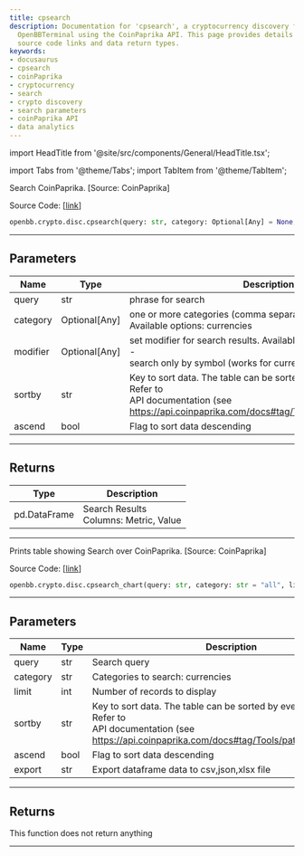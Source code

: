 ```yaml
---
title: cpsearch
description: Documentation for 'cpsearch', a cryptocurrency discovery function in
  OpenBBTerminal using the CoinPaprika API. This page provides details about parameters,
  source code links and data return types.
keywords:
- docusaurus
- cpsearch
- coinPaprika
- cryptocurrency
- search
- crypto discovery
- search parameters
- coinPaprika API
- data analytics
---
```


import HeadTitle from '@site/src/components/General/HeadTitle.tsx';

<HeadTitle title="crypto.disc.cpsearch - Reference | OpenBB SDK Docs" />

import Tabs from '@theme/Tabs';
import TabItem from '@theme/TabItem';

<Tabs>
<TabItem value="model" label="Model" default>

Search CoinPaprika. [Source: CoinPaprika]

Source Code: [[link](https://github.com/OpenBB-finance/OpenBB/tree/main/openbb_terminal/cryptocurrency/discovery/coinpaprika_model.py#L27)]

```python
openbb.crypto.disc.cpsearch(query: str, category: Optional[Any] = None, modifier: Optional[Any] = None, sortby: str = "id", ascend: bool = True)
```

---

## Parameters

| Name | Type | Description | Default | Optional |
| ---- | ---- | ----------- | ------- | -------- |
| query | str | phrase for search | None | False |
| category | Optional[Any] | one or more categories (comma separated) to search.<br/>Available options: currencies|exchanges|icos|people|tags<br/>Default: currencies,exchanges,icos,people,tags | None | True |
| modifier | Optional[Any] | set modifier for search results. Available options: symbol_search -<br/>search only by symbol (works for currencies only) | None | True |
| sortby | str | Key to sort data. The table can be sorted by every of its columns. Refer to<br/>API documentation (see https://api.coinpaprika.com/docs#tag/Tools/paths/~1search/get) | id | True |
| ascend | bool | Flag to sort data descending | True | True |


---

## Returns

| Type | Description |
| ---- | ----------- |
| pd.DataFrame | Search Results<br/>Columns: Metric, Value |
---

</TabItem>
<TabItem value="view" label="Chart">

Prints table showing Search over CoinPaprika. [Source: CoinPaprika]

Source Code: [[link](https://github.com/OpenBB-finance/OpenBB/tree/main/openbb_terminal/cryptocurrency/discovery/coinpaprika_view.py#L16)]

```python
openbb.crypto.disc.cpsearch_chart(query: str, category: str = "all", limit: int = 10, sortby: str = "id", ascend: bool = True, export: str = "")
```

---

## Parameters

| Name | Type | Description | Default | Optional |
| ---- | ---- | ----------- | ------- | -------- |
| query | str | Search query | None | False |
| category | str | Categories to search: currencies|exchanges|icos|people|tags|all. Default: all | all | True |
| limit | int | Number of records to display | 10 | True |
| sortby | str | Key to sort data. The table can be sorted by every of its columns. Refer to<br/>API documentation (see https://api.coinpaprika.com/docs#tag/Tools/paths/~1search/get) | id | True |
| ascend | bool | Flag to sort data descending | True | True |
| export | str | Export dataframe data to csv,json,xlsx file |  | True |


---

## Returns

This function does not return anything

---

</TabItem>
</Tabs>
